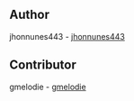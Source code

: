 ## Author

jhonnunes443 - [jhonnunes443](https://github.com/jhonnunes443/)

## Contributor

gmelodie - [gmelodie](https://github.com/gmelodie/)
